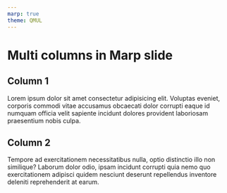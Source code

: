 ```yaml
---
marp: true
theme: QMUL
---
```


# Multi columns in Marp slide

<div class="columns2">

<div>

## Column 1

Lorem ipsum dolor sit amet consectetur adipisicing elit. Voluptas eveniet, corporis commodi vitae accusamus obcaecati dolor corrupti eaque id numquam officia velit sapiente incidunt dolores provident laboriosam praesentium nobis culpa.

</div>

<div>

## Column 2

Tempore ad exercitationem necessitatibus nulla, optio distinctio illo non similique? Laborum dolor odio, ipsam incidunt corrupti quia nemo quo exercitationem adipisci quidem nesciunt deserunt repellendus inventore deleniti reprehenderit at earum.

</div>



</div>
